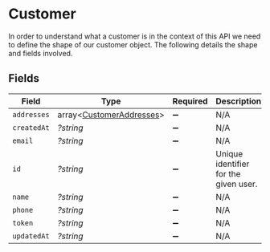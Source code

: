 # Customer

In order to understand what a customer is in the context of this API we need to define the shape of our customer object. The following details the shape and fields involved.


## Fields

| Field                                                                | Type                                                                 | Required                                                             | Description                                                          |
| -------------------------------------------------------------------- | -------------------------------------------------------------------- | -------------------------------------------------------------------- | -------------------------------------------------------------------- |
| `addresses`                                                          | array<[CustomerAddresses](../../models/shared/CustomerAddresses.md)> | :heavy_minus_sign:                                                   | N/A                                                                  |
| `createdAt`                                                          | *?string*                                                            | :heavy_minus_sign:                                                   | N/A                                                                  |
| `email`                                                              | *?string*                                                            | :heavy_minus_sign:                                                   | N/A                                                                  |
| `id`                                                                 | *?string*                                                            | :heavy_minus_sign:                                                   | Unique identifier for the given user.                                |
| `name`                                                               | *?string*                                                            | :heavy_minus_sign:                                                   | N/A                                                                  |
| `phone`                                                              | *?string*                                                            | :heavy_minus_sign:                                                   | N/A                                                                  |
| `token`                                                              | *?string*                                                            | :heavy_minus_sign:                                                   | N/A                                                                  |
| `updatedAt`                                                          | *?string*                                                            | :heavy_minus_sign:                                                   | N/A                                                                  |